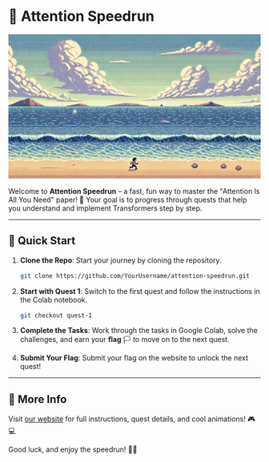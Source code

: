 # 🚀 Attention Speedrun

![banner](https://github.com/antonemking/speedrun-attention/blob/main/attention-banner.jpeg?raw=true)

Welcome to **Attention Speedrun** – a fast, fun way to master the "Attention Is All You Need" paper! 🌟 Your goal is to progress through quests that help you understand and implement Transformers step by step.

---

## 🏁 Quick Start

1. **Clone the Repo**: Start your journey by cloning the repository.
    ```bash
    git clone https://github.com/YourUsername/attention-speedrun.git
    ```

2. **Start with Quest 1**: Switch to the first quest and follow the instructions in the Colab notebook.
    ```bash
    git checkout quest-1
    ```

3. **Complete the Tasks**: Work through the tasks in Google Colab, solve the challenges, and earn your **flag** 🏳️ to move on to the next quest.

4. **Submit Your Flag**: Submit your flag on the website to unlock the next quest!

---

## 📖 More Info

Visit [our website](https://linktowebsite.com) for full instructions, quest details, and cool animations! 🎮💻

Good luck, and enjoy the speedrun! 🚀✨
